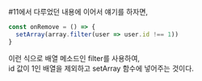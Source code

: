 #11에서 다루었던 내용에 이어서 얘기를 하자면,

```js
const onRemove = () => {
  setArray(array.filter(user => user.id !== 1))
}
```

이런 식으로 배열 메소드인 filter를 사용하여,    
id 값이 1인 배열을 제외하고 setArray 함수에 넣어주는 것이다.
